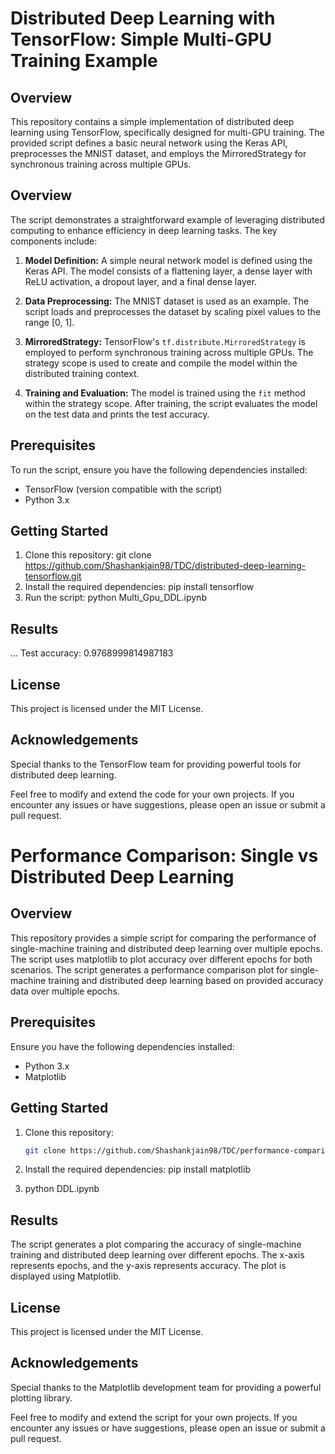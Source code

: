 # Distributed Deep Learning with TensorFlow: Simple Multi-GPU Training Example

## Overview

This repository contains a simple implementation of distributed deep learning using TensorFlow, specifically designed for multi-GPU training. The provided script defines a basic neural network using the Keras API, preprocesses the MNIST dataset, and employs the MirroredStrategy for synchronous training across multiple GPUs.


## Overview

The script demonstrates a straightforward example of leveraging distributed computing to enhance efficiency in deep learning tasks. The key components include:

1. **Model Definition:** A simple neural network model is defined using the Keras API. The model consists of a flattening layer, a dense layer with ReLU activation, a dropout layer, and a final dense layer.

2. **Data Preprocessing:** The MNIST dataset is used as an example. The script loads and preprocesses the dataset by scaling pixel values to the range [0, 1].

3. **MirroredStrategy:** TensorFlow's `tf.distribute.MirroredStrategy` is employed to perform synchronous training across multiple GPUs. The strategy scope is used to create and compile the model within the distributed training context.

4. **Training and Evaluation:** The model is trained using the `fit` method within the strategy scope. After training, the script evaluates the model on the test data and prints the test accuracy.

## Prerequisites

To run the script, ensure you have the following dependencies installed:

- TensorFlow (version compatible with the script)
- Python 3.x

## Getting Started

1. Clone this repository:
   git clone https://github.com/Shashankjain98/TDC/distributed-deep-learning-tensorflow.git
2. Install the required dependencies:
    pip install tensorflow
3. Run the script:
    python Multi_Gpu_DDL.ipynb
## Results
   ...
Test accuracy: 0.9768999814987183

## License
This project is licensed under the MIT License.

## Acknowledgements
Special thanks to the TensorFlow team for providing powerful tools for distributed deep learning.

Feel free to modify and extend the code for your own projects. If you encounter any issues or have suggestions, please open an issue or submit a pull request.

# Performance Comparison: Single vs Distributed Deep Learning

## Overview

This repository provides a simple script for comparing the performance of single-machine training and distributed deep learning over multiple epochs. The script uses matplotlib to plot accuracy over different epochs for both scenarios.
The script generates a performance comparison plot for single-machine training and distributed deep learning based on provided accuracy data over multiple epochs.

## Prerequisites

Ensure you have the following dependencies installed:

- Python 3.x
- Matplotlib

## Getting Started

1. Clone this repository:

   ```bash
   git clone https://github.com/Shashankjain98/TDC/performance-comparison.git
   
2. Install the required dependencies:
   pip install matplotlib
   
3. python DDL.ipynb

## Results

The script generates a plot comparing the accuracy of single-machine training and distributed deep learning over different epochs. The x-axis represents epochs, and the y-axis represents accuracy. The plot is displayed using Matplotlib.

## License

This project is licensed under the MIT License.

## Acknowledgements

Special thanks to the Matplotlib development team for providing a powerful plotting library.

Feel free to modify and extend the script for your own projects. If you encounter any issues or have suggestions, please open an issue or submit a pull request.

   
